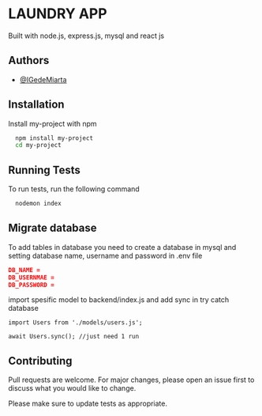 
# LAUNDRY APP

Built with node.js, express.js, mysql and react js


## Authors

- [@IGedeMiarta](https://github.com/IGedeMiarta)


## Installation

Install my-project with npm

```bash
  npm install my-project
  cd my-project
```
    
## Running Tests

To run tests, run the following command

```bash
  nodemon index
```


## Migrate database

To add tables in database you need to create a database in mysql and setting database name, username and password in .env file

```json
DB_NAME = 
DB_USERNMAE = 
DB_PASSWORD = 
```

import spesific model to backend/index.js and add sync in try catch database
```javascipt
import Users from './models/users.js';

await Users.sync(); //just need 1 run
```
## Contributing

Pull requests are welcome. For major changes, please open an issue first to discuss what you would like to change.

Please make sure to update tests as appropriate.
